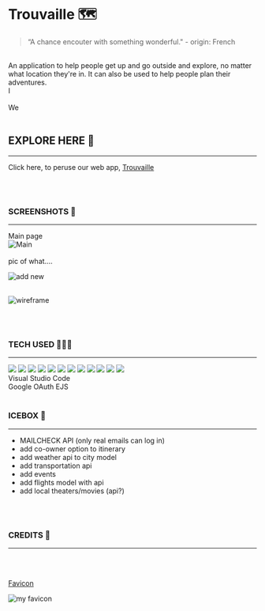 # Trouvaille 🗺

> “A chance encouter with something wonderful." - origin: French  

<br>
An application to help people get up and go outside and explore, no matter what location they're in. It can also be used to help people plan their adventures.
<br>
I 
<br>
<br>
We
<br>
<br>

## EXPLORE HERE  🥾
___________________

Click here, to peruse our web app, [Trouvaille](<insert link>)

<br>
<br>

### SCREENSHOTS 📸 
___________

Main page
<br>
![Main]()
<br>
<br>
pic of what....

![add new]()
<br>
<br>



![wireframe](/trouvaille-front-end/public/wireframe.png)

<br>
<br>


### TECH USED 🚴🏽‍♀️
________________

 <img src="https://img.shields.io/badge/HTML5-E34F26?style=for-the-badge&logo=html5&logoColor=white">
 <img src="https://img.shields.io/badge/CSS3-1572B6?style=for-the-badge&logo=css3&logoColor=white">
 <img src="https://img.shields.io/badge/JavaScript-F7DF1E?style=for-the-badge&logo=javascript&logoColor=black">
 <img src="https://img.shields.io/badge/Bootstrap-563D7C?style=for-the-badge&logo=bootstrap&logoColor=white">
 <img src="https://img.shields.io/badge/iOS-000000?style=for-the-badge&logo=ios&logoColor=white">
 <img src="https://img.shields.io/badge/GitHub-100000?style=for-the-badge&logo=github&logoColor=white">

 <img src="https://img.shields.io/badge/Apple-MacBook_Pro_2012-999999?style=for-the-badge&logo=apple&logoColor=white"> 
   <img src="https://img.shields.io/badge/Node.js-43853D?style=for-the-badge&logo=node.js&logoColor=white">
 <img src="https://img.shields.io/badge/Express.js-404D59?style=for-the-badge">
 <img src="https://img.shields.io/badge/MongoDB-4EA94B?style=for-the-badge&logo=mongodb&logoColor=white">
 
 <img src="https://img.shields.io/badge/Heroku-430098?style=for-the-badge&logo=heroku&logoColor=white">
 <img src="https://img.shields.io/badge/Microsoft_Azure-0089D6?style=for-the-badge&logo=microsoft-azure&logoColor=white">
 <br>
 Visual Studio Code<br>
 Google OAuth
 EJS

<br>
<br>

### ICEBOX 🧳
___________________

- MAILCHECK API (only real emails can log in)
- add co-owner option to itinerary
- add weather api to city model
- add transportation api
- add events
- add flights model with api
- add local theaters/movies (api?)
<br>
<br>

### CREDITS 🌅
______________________________


<br>
<br>

[Favicon]()

![my favicon](/trouvaille-front-end/public/favicon.ico)